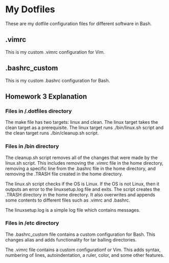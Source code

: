 # My Dotfiles
These are my dotfile configuration files for different software in Bash.
## .vimrc
This is my custom .vimrc configuration for Vim.
## .bashrc_custom
This is my custom .bashrc configuration for Bash.

## Homework 3 Explanation
### Files in /.dotfiles directory
The make file has two targets: linux and clean. The linux target takes the clean target as a prerequisite. The linux target runs ./bin/linux.sh script and the clean target runs ./bin/cleanup.sh script.

### Files in /bin directory
The cleanup.sh script removes all of the changes that were made by the linux.sh script. This includes removing the .vimrc file in the home directory, removing a specific line from the .bashrc file in the home directory, and removing the .TRASH file created in the home directory.

The linux.sh script checks if the OS is Linux. If the OS is not Linux, then it outputs an error to the linuxsetup.log file and exits. The script creates the .TRASH directory in the home directory. It also overwrites and appends some contents to different files such as .vimrc and .bashrc.

The linuxsetup.log is a simple log file which contains messages.

### Files in /etc directory
The .bashrc_custom file contains a custom configuration for Bash. This changes alias and adds functionality for tar balling directories.

The .vimrc file contains a custom configurationf or Vim. This adds syntax, numbering of lines, autoindentation, a ruler, color, and some other features.
